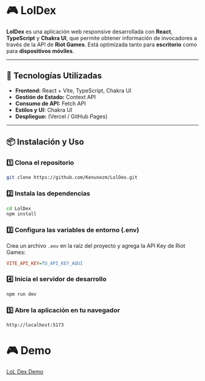 # 🎮 LolDex

**LolDex** es una aplicación web responsive desarrollada con **React**, **TypeScript** y **Chakra UI**, que permite obtener información de invocadores a través de la API de **Riot Games**. Está optimizada tanto para **escritorio** como para **dispositivos móviles**.

---

## 🚀 Tecnologías Utilizadas

- **Frontend:** React + Vite, TypeScript, Chakra UI
- **Gestión de Estado:** Context API
- **Consumo de API:** Fetch API
- **Estilos y UI:** Chakra UI
- **Despliegue:** (Vercel / GitHub Pages)

---

## 📦 Instalación y Uso

### 1️⃣ Clona el repositorio

```sh
git clone https://github.com/Kenunezm/LolDex.git
```

### 2️⃣ Instala las dependencias

```sh
cd LolDex
npm install
```

### 3️⃣ Configura las variables de entorno (.env)

Crea un archivo `.env` en la raíz del proyecto y agrega la API Key de Riot Games:

```ini
VITE_API_KEY=TU_API_KEY_AQUI
```

### 4️⃣ Inicia el servidor de desarrollo

```sh
npm run dev
```

### 5️⃣ Abre la aplicación en tu navegador

```sh
http://localhost:5173
```

# 🎮 **Demo**
[LoL Dex Demo](https://loldex.vercel.app/)
